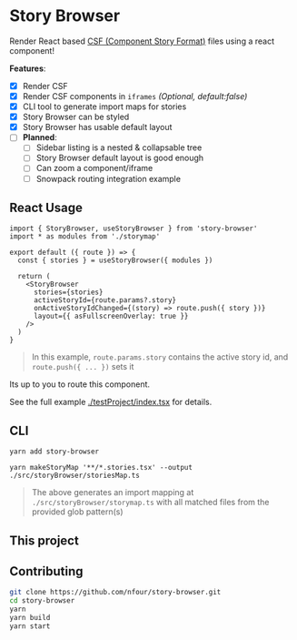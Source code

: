 # Story Browser

Render React based [CSF (Component Story Format)](https://storybook.js.org/docs/react/api/csf/) files using a react component!

**Features**:
- [x] Render CSF 
- [x] Render CSF components in `iframes` _(Optional, default:false)_
- [x] CLI tool to generate import maps for stories
- [x] Story Browser can be styled
- [x] Story Browser has usable default layout
- [ ] **Planned**:
  - [ ] Sidebar listing is a nested & collapsable tree
  - [ ] Story Browser default layout is good enough
  - [ ] Can zoom a component/iframe
  - [ ] Snowpack routing integration example

## React Usage

```tsx
import { StoryBrowser, useStoryBrowser } from 'story-browser'
import * as modules from './storymap'

export default ({ route }) => {
  const { stories } = useStoryBrowser({ modules })

  return (
    <StoryBrowser
      stories={stories}
      activeStoryId={route.params?.story}
      onActiveStoryIdChanged={(story) => route.push({ story })}
      layout={{ asFullscreenOverlay: true }}
    />
  )
}
```

> In this example, `route.params.story` contains the active story id,
> and `route.push({ ... })` sets it

Its up to you to route this component.

See the full example [./testProject/index.tsx](./testProject/index.tsx) for details.


## CLI

```
yarn add story-browser

yarn makeStoryMap '**/*.stories.tsx' --output ./src/storyBrowser/storiesMap.ts
```

> The above generates an import mapping at `./src/storyBrowser/storymap.ts`
> with all matched files from the provided glob pattern(s)

## This project

## Contributing

```bash
git clone https://github.com/nfour/story-browser.git
cd story-browser
yarn
yarn build
yarn start
```